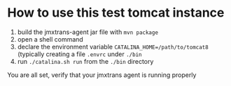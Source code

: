 


# How to use this test tomcat instance

1. build the jmxtrans-agent jar file with `mvn package`
1. open a shell command
1. declare the environment variable `CATALINA_HOME=/path/to/tomcat8` (typically creating a file `.envrc` under `./bin`
1. run `./catalina.sh run` from the `./bin` directory

You are all set, verify that your jmxtrans agent is running properly
   
   
   